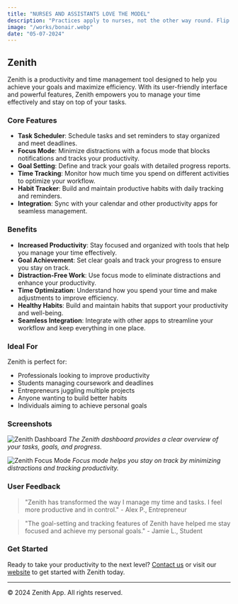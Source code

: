 ```yaml
---
title: "NURSES AND ASSISTANTS LOVE THE MODEL"
description: "Practices apply to nurses, not the other way round. Flip the script and enjoy the feeling when employers compete for you. It's a refreshing change!"
image: "/works/bonair.webp"
date: "05-07-2024"
---
```


## Zenith

Zenith is a productivity and time management tool designed to help you achieve your goals and maximize efficiency. With its user-friendly interface and powerful features, Zenith empowers you to manage your time effectively and stay on top of your tasks.

### Core Features

- **Task Scheduler**: Schedule tasks and set reminders to stay organized and meet deadlines.
- **Focus Mode**: Minimize distractions with a focus mode that blocks notifications and tracks your productivity.
- **Goal Setting**: Define and track your goals with detailed progress reports.
- **Time Tracking**: Monitor how much time you spend on different activities to optimize your workflow.
- **Habit Tracker**: Build and maintain productive habits with daily tracking and reminders.
- **Integration**: Sync with your calendar and other productivity apps for seamless management.

### Benefits

- **Increased Productivity**: Stay focused and organized with tools that help you manage your time effectively.
- **Goal Achievement**: Set clear goals and track your progress to ensure you stay on track.
- **Distraction-Free Work**: Use focus mode to eliminate distractions and enhance your productivity.
- **Time Optimization**: Understand how you spend your time and make adjustments to improve efficiency.
- **Healthy Habits**: Build and maintain habits that support your productivity and well-being.
- **Seamless Integration**: Integrate with other apps to streamline your workflow and keep everything in one place.

### Ideal For

Zenith is perfect for:

- Professionals looking to improve productivity
- Students managing coursework and deadlines
- Entrepreneurs juggling multiple projects
- Anyone wanting to build better habits
- Individuals aiming to achieve personal goals

### Screenshots

![Zenith Dashboard](../screenshots/dogma-1.webp)
_The Zenith dashboard provides a clear overview of your tasks, goals, and progress._

![Zenith Focus Mode](../screenshots/dogma-2.webp)
_Focus mode helps you stay on track by minimizing distractions and tracking productivity._

### User Feedback

> "Zenith has transformed the way I manage my time and tasks. I feel more productive and in control." - Alex P., Entrepreneur

> "The goal-setting and tracking features of Zenith have helped me stay focused and achieve my personal goals." - Jamie L., Student

### Get Started

Ready to take your productivity to the next level? [Contact us](mailto:info@example.com) or visit our [website](https://www.example.com) to get started with Zenith today.

---

© 2024 Zenith App. All rights reserved.
